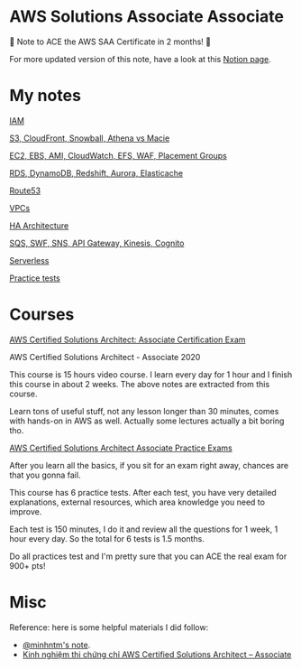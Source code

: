 # AWS Solutions Associate Associate

🦄 Note to ACE the AWS SAA Certificate in 2 months! 🏅

For more updated version of this note, have a look at this [Notion page](https://www.notion.so/stronglong/AWS-Solutions-Associate-Associate-4d2d0c4130494145ac5c9b32c3440ade).

# My notes

[IAM](AWS%20Solutions%20Associate%20Associate%204d2d0c4130494145ac5c9b32c3440ade/IAM%20926ea0ed4bc44981b01eebb4f3038f33.md)

[S3, CloudFront, Snowball, Athena vs Macie](AWS%20Solutions%20Associate%20Associate%204d2d0c4130494145ac5c9b32c3440ade/S3%20CloudFront%20Snowball%20Athena%20vs%20Macie%20f715df5f96a1408e991469501b27a745.md)

[EC2, EBS, AMI, CloudWatch, EFS, WAF, Placement Groups](AWS%20Solutions%20Associate%20Associate%204d2d0c4130494145ac5c9b32c3440ade/EC2%20EBS%20AMI%20CloudWatch%20EFS%20WAF%20Placement%20Groups%20639bcc497b23431fb99b65f79d411519.md)

[RDS, DynamoDB, Redshift, Aurora, Elasticache](AWS%20Solutions%20Associate%20Associate%204d2d0c4130494145ac5c9b32c3440ade/RDS%20DynamoDB%20Redshift%20Aurora%20Elasticache%20b5e1e388620e4056b89d356b55dfd328.md)

[Route53](AWS%20Solutions%20Associate%20Associate%204d2d0c4130494145ac5c9b32c3440ade/Route53%20484f3d400b4f4bf38b6d6faefb29cc14.md)

[VPCs](AWS%20Solutions%20Associate%20Associate%204d2d0c4130494145ac5c9b32c3440ade/VPCs%208e0201fd87d1492792363303ed4fc337.md)

[HA Architecture](AWS%20Solutions%20Associate%20Associate%204d2d0c4130494145ac5c9b32c3440ade/HA%20Architecture%20bf45df6b19904351a163b8bf327ccf43.md)

[SQS, SWF, SNS, API Gateway, Kinesis, Cognito](AWS%20Solutions%20Associate%20Associate%204d2d0c4130494145ac5c9b32c3440ade/SQS%20SWF%20SNS%20API%20Gateway%20Kinesis%20Cognito%201b72e68f3df546f9999c2ce69df0bb5c.md)

[Serverless](AWS%20Solutions%20Associate%20Associate%204d2d0c4130494145ac5c9b32c3440ade/Serverless%2098b2e8064086440dac216de9d418e76d.md)

[Practice tests](AWS%20Solutions%20Associate%20Associate%204d2d0c4130494145ac5c9b32c3440ade/Practice%20tests%20794156e708864efcb2f2318ed542343c.md)

# Courses

[AWS Certified Solutions Architect: Associate Certification Exam](https://www.udemy.com/course/aws-certified-solutions-architect-associate/)

AWS Certified Solutions Architect - Associate 2020

This course is 15 hours video course. I learn every day for 1 hour and I finish this course in about 2 weeks. The above notes are extracted from this course.

Learn tons of useful stuff, not any lesson longer than 30 minutes, comes with hands-on in AWS as well. Actually some lectures actually a bit boring tho.

[AWS Certified Solutions Architect Associate Practice Exams](https://www.udemy.com/course/aws-certified-solutions-architect-associate-amazon-practice-exams-saa-c02)

After you learn all the basics, if you sit for an exam right away, chances are that you gonna fail.

This course has 6 practice tests. After each test, you have very detailed explanations, external resources, which area knowledge you need to improve.

Each test is 150 minutes, I do it and review all the questions for 1 week, 1 hour every day. So the total for 6 tests is 1.5 months.

Do all practices test and I'm pretty sure that you can ACE the real exam for 900+ pts!

# Misc

Reference: here is some helpful materials I did follow:

- [@minhntm's note](https://github.com/minhntm/aws-solutions-architect-associate-certificate).
- [Kinh nghiệm thi chứng chỉ AWS Certified Solutions Architect – Associate](https://kipalog.com/posts/Kinh-nghiem-thi-chung-chi-AWS-Certified-Solutions-Architect---Associate)
